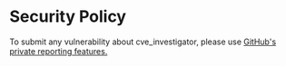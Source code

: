 # Security Policy

To submit any vulnerability about cve_investigator, please use [GitHub's private reporting features.](https://docs.github.com/en/code-security/security-advisories/guidance-on-reporting-and-writing-information-about-vulnerabilities/privately-reporting-a-security-vulnerability)
